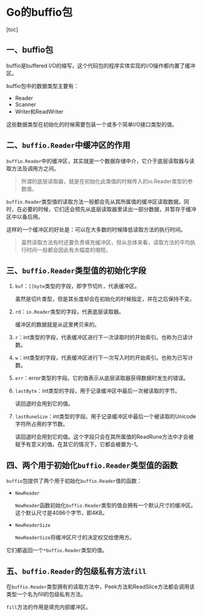 # Go的buffio包

[toc]

## 一、buffio包

buffio是buffered I/O的缩写，这个代码包的程序实体实现的I/O操作都内置了缓冲区。

buffio包中的数据类型主要有：

- Reader
- Scanner
- Writer和ReadWriter

这些数据类型在初始化的时候需要包装一个或多个简单I/O接口类型的值。

## 二、`buffio.Reader`中缓冲区的作用

`buffio.Reader`中的缓冲区，其实就是一个数据存储中介，它介于底层读取器与读取方法及调用方之间。

> 所谓的底层读取器，就是在初始化此类值的时候传入的io.Reader类型的参数值。

`buffio.Reader`类型值的读取方法一般都会先从其所属值的缓冲区读取数据。同时，在必要的时候，它们还会预先从底层读取器里读出一部分数据，并暂存于缓冲区中以备后用。

这样的一个缓冲区的好处是：可以在大多数的时候降低读取方法的执行时间。

> 虽然读取方法有时还要负责填充缓冲区，但从总体来看，读取方法的平均执行时间一般都会因此有大幅度的缩短。

## 三、`buffio.Reader`类型值的初始化字段

1. `buf`：`[]byte`类型的字段，即字节切片，代表缓冲区。

   虽然是切片类型，但是其长度却会在初始化的时候指定，并在之后保持不变。

2. `rd`：`io.Reader`类型的字段，代表底层读取器。

   缓冲区的数据就是从这里拷贝来的。

3. `r`：int类型的字段，代表缓冲区进行下一次读取时的开始索引。也称为已读计数。

4. `w`：int类型的字段，代表缓冲区进行下一次写入时的开始索引。也称为已写计数。

5. `err`：error类型的字段。它的值表示从底层读取器获得数据时发生的错误。

6. `lastByte`：int类型的字段，用于记录缓冲区中最后一次被读取的字节。

   读回退时会用到它的值。

7. `lastRuneSize`：int类型的字段。用于记录缓冲区中最后一个被读取的Unicode字符所占用的字节数。

   读回退时会用到它的值。这个字段只会在其所属值的ReadRune方法中才会被赋予有意义的值。在其它的情况下，它都会被置为-1。

## 四、两个用于初始化`buffio.Reader`类型值的函数

`buffio`包提供了两个用于初始化`buffio.Reader`值的函数：

- `NewReader`

  `NewReader`函数初始化`buffio.Reader`类型的值会拥有一个默认尺寸的缓冲区。这个默认尺寸是4096个字节，即4KB。

- `NewReaderSize`

  `NewReaderSize`将缓冲区尺寸的决定权交给使用方。

它们都返回一个`*buffio.Reader`类型的值。

## 五、`buffio.Reader`的包级私有方法`fill`

在`buffio.Reader`类型拥有的读取方法中，Peek方法和ReadSlice方法都会调用该类型一个名为fill的包级私有方法。

`fill`方法的作用是填充内部缓冲区。





